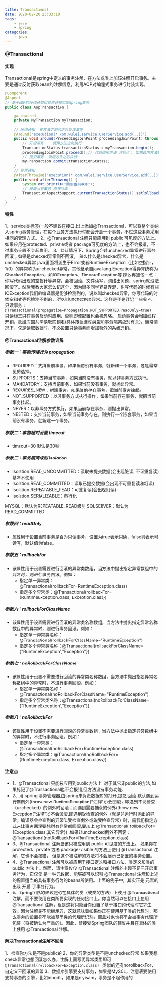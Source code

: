 ```yaml
---
title: Transactional
date: 2020-02-20 23:33:10
tags:
    - java
    - spring
categories:
    - java
---
```

### @Transactional
#### 实现
Transactional是spring中定义的事务注解，在方法或类上加该注解开启事务。主要是通过反射获取bean的注解信息，利用AOP对编程式事务进行封装实现。
```java
@Component
@Aspect
// 基于AOP的环绕通知和异常通知实现Spring事务
public class AopTransaction {

    @Autowired
    private MyTransaction myTransaction;
    
    // 环绕通知  在方法之前和之后处理事情
    @Around("execution(* com.wulei.service.UserService.add(..))")
    public void around(ProceedingJoinPoint proceedingJoinPoint) throws Throwable {
        // 开启事务    调用方法之前执行 
        TransactionStatus transactionStatus = myTransaction.begin();
        proceedingJoinPoint.proceed();// 代理调用方法 注意点： 如果调用方法抛出溢出不会执行后面代码
        // 提交事务  调用方法之后执行
        myTransaction.commit(transactionStatus);
    }
    // 异常通知
    @AfterThrowing("execution(* com.wulei.service.UserService.add(..))")
    public void afterThrowing() {
        System.out.println("回滚当前事务");
        // 获取当前事务 直接回滚
        TransactionAspectSupport.currentTransactionStatus().setRollbackOnly();
    }
}
```
#### 特性
1、service类标签(一般不建议在接口上)上添加@Transactional，可以将整个类纳入spring事务管理，在每个业务方法执行时都会开启一个事务，不过这些事务采用相同的管理方式。
2、@Transactional 注解只能应用到 public 可见度的方法上。 如果应用在protected、private或者 package可见度的方法上，也不会报错，不过事务设置不会起作用。
3、默认情况下，Spring会对unchecked异常进行事务回滚；如果是checked异常则不回滚。 
辣么什么是checked异常，什么是unchecked异常
java里面将派生于Error或者RuntimeException（比如空指针，1/0）的异常称为unchecked异常，其他继承自java.lang.Exception得异常统称为Checked Exception，如IOException、TimeoutException等
辣么再通俗一点：你写代码出现的空指针等异常，会被回滚，文件读写，网络出问题，spring就没法回滚了。然后我教大家怎么记这个，因为很多同学容易弄混，你写代码的时候有些IOException我们的编译器是能够检测到的，说以叫checked异常，你写代码的时候空指针等死检测不到的，所以叫unchecked异常。这样是不是好记一些啦
4、只读事务： 
`@Transactional(propagation=Propagation.NOT_SUPPORTED,readOnly=true) `
只读标志只在事务启动时应用，否则即使配置也会被忽略。 
启动事务会增加线程开销，数据库因共享读取而锁定(具体跟数据库类型和事务隔离级别有关)。通常情况下，仅是读取数据时，不必设置只读事务而增加额外的系统开销。

#### @Transactional注解参数详解
##### 参数一：事物传播行为 propagation
* REQUIRED：支持当前事务，如果当前没有事务，就新建一个事务。这是最常见的选择。 
* SUPPORTS：支持当前事务，如果当前没有事务，就以非事务方式执行。 
* MANDATORY：支持当前事务，如果当前没有事务，就抛出异常。 
* REQUIRES_NEW：新建事务，如果当前存在事务，把当前事务挂起。 
* NOT_SUPPORTED：以非事务方式执行操作，如果当前存在事务，就把当前事务挂起。 
* NEVER：以非事务方式执行，如果当前存在事务，则抛出异常。 
* NESTED：支持当前事务，如果当前事务存在，则执行一个嵌套事务，如果当前没有事务，就新建一个事务。 

##### 参数二：事物超时设置 timeout
* timeout=30 默认是30秒

##### 参数三：事务隔离级别 isolation
* Isolation.READ_UNCOMMITTED：读取未提交数据(会出现脏读, 不可重复读) 基本不使用
* Isolation.READ_COMMITTED：读取已提交数据(会出现不可重复读和幻读)
* Isolation.REPEATABLE_READ：可重复读(会出现幻读)
* Isolation.SERIALIZABLE：串行化

MYSQL：默认为REPEATABLE_READ级别
SQLSERVER：默认为READ_COMMITTED

##### 参数四：readOnly 
* 属性用于设置当前事务是否为只读事务，设置为true表示只读，false则表示可读写，默认值为false。

##### 参数五：rollbackFor
* 该属性用于设置需要进行回滚的异常类数组，当方法中抛出指定异常数组中的异常时，则进行事务回滚。例如：
    * 指定单一异常类：@Transactional(rollbackFor=RuntimeException.class)
    * 指定多个异常类：@Transactional(rollbackFor={RuntimeException.class, Exception.class})

##### 参数六：rollbackForClassName
* 该属性用于设置需要进行回滚的异常类名称数组，当方法中抛出指定异常名称数组中的异常时，则进行事务回滚。例如：
    * 指定单一异常类名称：@Transactional(rollbackForClassName="RuntimeException")
    * 指定多个异常类名称：@Transactional(rollbackForClassName={"RuntimeException","Exception"})

##### 参数七：noRollbackForClassName
* 该属性用于设置不需要进行回滚的异常类名称数组，当方法中抛出指定异常名称数组中的异常时，不进行事务回滚。例如：
    * 指定单一异常类名称：@Transactional(noRollbackForClassName="RuntimeException")
    * 指定多个异常类名称：@Transactional(noRollbackForClassName={"RuntimeException","Exception"})

##### 参数八：noRollbackFor
* 该属性用于设置不需要进行回滚的异常类数组，当方法中抛出指定异常数组中的异常时，不进行事务回滚。例如：
    * 指定单一异常类：@Transactional(noRollbackFor=RuntimeException.class)
    * 指定多个异常类：@Transactional(noRollbackFor={RuntimeException.class, Exception.class})

#### 注意点    
* 1、@Transactional 只能被应用到public方法上, 对于其它非public的方法,如果标记了@Transactional也不会报错,但方法没有事务功能.
* 2、用 spring 事务管理器,由spring来负责数据库的打开,提交,回滚.默认遇到运行期例外(throw new RuntimeException("注释");)会回滚，即遇到不受检查（unchecked）的例外时回滚；而遇到需要捕获的例外(throw new Exception("注释");)不会回滚,即遇到受检查的例外（就是非运行时抛出的异常，编译器会检查到的异常叫受检查例外或说受检查异常）时，需我们指定方式来让事务回滚要想所有异常都回滚,要加上 @Transactional( rollbackFor={Exception.class,其它异常}) .如果让unchecked例外不回滚： @Transactional(notRollbackFor=RunTimeException.class)
* 3、@Transactional 注解应该只被应用到 public 可见度的方法上。 如果你在 protected、private 或者 package-visible 的方法上使用 @Transactional 注解，它也不会报错， 但是这个被注解的方法将不会展示已配置的事务设置。
* 4、@Transactional 注解可以被应用于接口定义和接口方法、类定义和类的 public 方法上。然而，请注意仅仅 @Transactional 注解的出现不足于开启事务行为，它仅仅 是一种元数据，能够被可以识别 @Transactional 注解和上述的配置适当的具有事务行为的beans所使用。上面的例子中，其实正是 元素的出现 开启 了事务行为。
* 5、Spring团队的建议是你在具体的类（或类的方法）上使用 @Transactional 注解，而不要使用在类所要实现的任何接口上。你当然可以在接口上使用 @Transactional 注解，但是这将只能当你设置了基于接口的代理时它才生效。因为注解是不能继承的，这就意味着如果你正在使用基于类的代理时，那么事务的设置将不能被基于类的代理所识别，而且对象也将不会被事务代理所包装（将被确认为严重的）。因此，请接受Spring团队的建议并且在具体的类上使用 @Transactional 注解。

#### 解决Transactional注解不回滚
1、检查你方法是不是public的
2、你的异常类型是不是unchecked异常 
如果我想check异常也想回滚怎么办，注解上面写明异常类型即可
`@Transactional(rollbackFor=Exception.class) `
类似的还有norollbackFor，自定义不回滚的异常
3、数据库引擎要支持事务，如果是MySQL，注意表要使用支持事务的引擎，比如innodb，如果是myisam，事务是不起作用的
